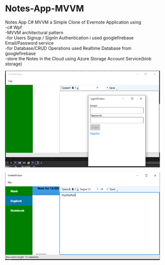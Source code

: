 # Notes-App-MVVM
Notes App C# MVVM
a Simple Clone of Evernote Application using <br> 
-c# Wpf <br>
-MVVM  architectural pattern <br>
-for Users Signup / SignIn  Authentication i used googlefirebase  Email/Password service <br>
-for Database/CRUD Operations used Realtime Database from googlefirebase<br>
-store the Notes in the Cloud using Azure Storage Account Service(blob storage)<br>

![alt text](https://raw.githubusercontent.com/Ahmref/Notes-App-MVVM/main/Capture.PNG)

![alt text](https://raw.githubusercontent.com/Ahmref/Notes-App-MVVM/main/Capture%202.PNG)

